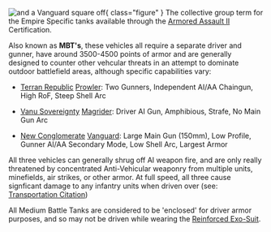 ![ and a
[Vanguard](../vehicles/Vanguard.md) square off](../images/Prowler-Vanguard.jpg){ class="figure" } The collective group term for the Empire Specific tanks
available through the
[Armored Assault II](../certifications/Armored_Assault_II.md) Certification.

Also known as **MBT's**, these vehicles all require a separate driver and
gunner, have around 3500-4500 points of armor and are generally designed to
counter other vehcular threats in an attempt to dominate outdoor battlefield
areas, although specific capabilities vary:

- [Terran Republic](../etc/Terran_Republic.md)
  [Prowler](../vehicles/Prowler.md): Two Gunners, Independent AI/AA Chaingun,
  High RoF, Steep Shell Arc

<!-- -->

- [Vanu Sovereignty](../etc/Vanu_Sovereignty.md)
  [Magrider](../vehicles/Magrider.md): Driver AI Gun, Amphibious, Strafe, No
  Main Gun Arc

<!-- -->

- [New Conglomerate](../etc/New_Conglomerate.md)
  [Vanguard](../vehicles/Vanguard.md): Large Main Gun (150mm), Low Profile,
  Gunner AI/AA Secondary Mode, Low Shell Arc, Largest Armor

All three vehicles can generally shrug off AI weapon fire, and are only really
threatened by concentrated Anti-Vehicular weaponry from multiple units,
minefields, air strikes, or other armor. At full speed, all three cause
signficant damage to any infantry units when driven over (see:
[Transportation Citation](../merits/Transportation_Citation.md))

All Medium Battle Tanks are considered to be 'enclosed' for driver armor
purposes, and so may not be driven while wearing the
[Reinforced Exo-Suit](../armor/Reinforced_Exo-Suit.md).
